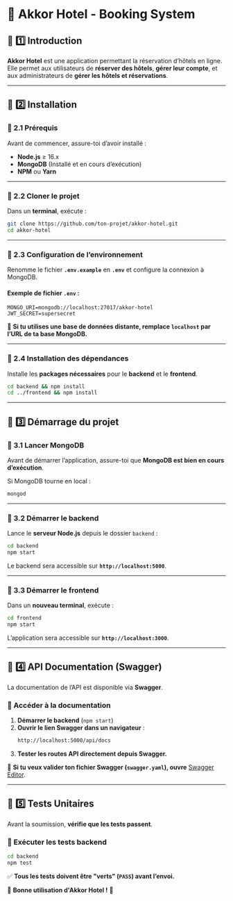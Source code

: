 # 🏨 Akkor Hotel - Booking System

## 📌 1️⃣ Introduction
**Akkor Hotel** est une application permettant la réservation d’hôtels en ligne.  
Elle permet aux utilisateurs de **réserver des hôtels**, **gérer leur compte**, et aux administrateurs de **gérer les hôtels et réservations**.

---

## **📌 2️⃣ Installation**
### **🔹 2.1 Prérequis**
Avant de commencer, assure-toi d’avoir installé :
- **Node.js** ≥ 16.x
- **MongoDB** (Installé et en cours d’exécution)
- **NPM** ou **Yarn**

---

### **🔹 2.2 Cloner le projet**
Dans un **terminal**, exécute :
```sh
git clone https://github.com/ton-projet/akkor-hotel.git
cd akkor-hotel
```

---

### **🔹 2.3 Configuration de l’environnement**
Renomme le fichier **`.env.example`** en **`.env`** et configure la connexion à MongoDB.

#### **Exemple de fichier `.env`** :
```env
MONGO_URI=mongodb://localhost:27017/akkor-hotel
JWT_SECRET=supersecret
```

📌 **Si tu utilises une base de données distante, remplace `localhost` par l’URL de ta base MongoDB.**

---

### **🔹 2.4 Installation des dépendances**
Installe les **packages nécessaires** pour le **backend** et le **frontend**.

```sh
cd backend && npm install
cd ../frontend && npm install
```

---

## **📌 3️⃣ Démarrage du projet**
### **🔹 3.1 Lancer MongoDB**
Avant de démarrer l’application, assure-toi que **MongoDB est bien en cours d’exécution**.

Si MongoDB tourne en local :
```sh
mongod
```

---

### **🔹 3.2 Démarrer le backend**
Lance le **serveur Node.js** depuis le dossier `backend` :
```sh
cd backend
npm start
```
Le backend sera accessible sur **`http://localhost:5000`**.

---

### **🔹 3.3 Démarrer le frontend**
Dans un **nouveau terminal**, exécute :
```sh
cd frontend
npm start
```
L’application sera accessible sur **`http://localhost:3000`**.

---

## **📌 4️⃣ API Documentation (Swagger)**
La documentation de l’API est disponible via **Swagger**.

### **🔹 Accéder à la documentation**
1. **Démarrer le backend** (`npm start`)
2. **Ouvrir le lien Swagger dans un navigateur** :
   ```sh
   http://localhost:5000/api/docs
   ```
3. **Tester les routes API directement depuis Swagger.**

📌 **Si tu veux valider ton fichier Swagger (`swagger.yaml`), ouvre** [Swagger Editor](https://editor.swagger.io/).

---

## **📌 5️⃣ Tests Unitaires**
Avant la soumission, **vérifie que les tests passent**.

### **🔹 Exécuter les tests backend**
```sh
cd backend
npm test
```

✅ **Tous les tests doivent être "verts" (`PASS`) avant l’envoi.**


🎉 **Bonne utilisation d'Akkor Hotel !** 🚀

